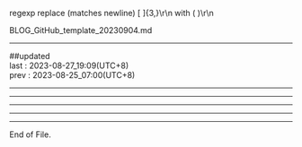   
regexp replace (matches newline)  [ ]{3,}\r\n  with  (  )\r\n  
  
BLOG_GitHub_template_20230904.md  
  
  
    
  
----------------------------------------  
  
##updated  
last : 2023-08-27_19:09(UTC+8)  
prev : 2023-08-25_07:00(UTC+8)  
  
----------------------------------------  
  
  
  
----------------------------------------  
  
  
  
----------------------------------------  
  
  
  
----------------------------------------  
  
  
  
----------------------------------------  
End of File.  
